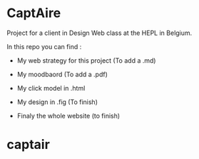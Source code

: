 # CaptAire

Project for a client in Design Web class at the HEPL in Belgium.



In this repo you can find :

- My web strategy for this project (To add a .md)
- My moodbaord (To add a .pdf)

- My click model in .html 
- My design in .fig (To finish)
- Finaly the whole website (to finish)
# captair

